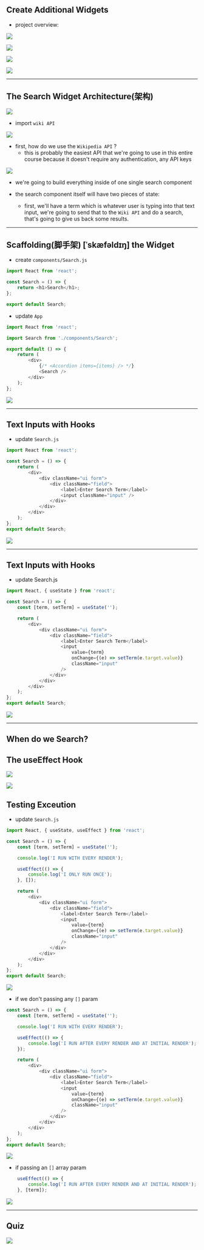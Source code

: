 
## Create Additional Widgets

- project overview:

![](img/2020-07-31-12-02-25.png)

![](img/2020-07-31-12-03-37.png)

![](img/2020-07-31-12-03-55.png)

![](img/2020-07-31-12-04-04.png)

---

## The Search Widget Architecture(架构) 

![](img/2020-07-31-12-13-07.png)

- import `wiki API`

![](img/2020-07-31-12-13-46.png)

- first, how do we use the `Wikipedia API` ?
  - this is probably the easiest API that we're going to use in this entire course because
    it doesn't require any authentication, any API keys 

![](img/2020-07-31-12-18-19.png)

- we're going to build everything inside of one single search component

- the search component itself will have two pieces of state:
  - first, we'll have a term which is whatever user is typing into that text input, 
    we're going to send that to the `Wiki API` and do a search, that's going to 
    give us back some results. 

---

## Scaffolding(脚手架) [ˈskæfəldɪŋ]  the Widget

- create `components/Search.js`

```js
import React from 'react';

const Search = () => {
    return <h1>Search</h1>;
};

export default Search;
```

- update `App`

```js
import React from 'react';

import Search from './components/Search';

export default () => {
    return (
        <div>
            {/* <Accordion items={items} /> */}
            <Search />
        </div>
    );
};
```

![](img/2020-07-31-13-31-28.png)


---

## Text Inputs with Hooks

- update `Search.js`

```js
import React from 'react';

const Search = () => {
    return (
        <div>
            <div className="ui form">
                <div className="field">
                    <label>Enter Search Term</label>
                    <input className="input" />
                </div>
            </div>
        </div>
    );
};
export default Search;
```

![](img/2020-07-31-13-35-59.png)


---

## Text Inputs with Hooks

- update Search.js

```js
import React, { useState } from 'react';

const Search = () => {
    const [term, setTerm] = useState('');

    return (
        <div>
            <div className="ui form">
                <div className="field">
                    <label>Enter Search Term</label>
                    <input
                        value={term}
                        onChange={(e) => setTerm(e.target.value)}
                        className="input"
                    />
                </div>
            </div>
        </div>
    );
};
export default Search;
```

![](img/2020-07-31-13-45-33.png)

---

## When do we Search?

## The useEffect Hook

![](img/2020-07-31-13-52-39.png)

![](img/2020-07-31-17-55-20.png)



## Testing Exceution

- update `Search.js`

```js
import React, { useState, useEffect } from 'react';

const Search = () => {
    const [term, setTerm] = useState('');

    console.log('I RUN WITH EVERY RENDER');

    useEffect(() => {
        console.log('I ONLY RUN ONCE');
    }, []);

    return (
        <div>
            <div className="ui form">
                <div className="field">
                    <label>Enter Search Term</label>
                    <input
                        value={term}
                        onChange={(e) => setTerm(e.target.value)}
                        className="input"
                    />
                </div>
            </div>
        </div>
    );
};
export default Search;
```

![](img/2020-07-31-18-16-35.png)


- if we don't passing any `[]` param

```js
const Search = () => {
    const [term, setTerm] = useState('');

    console.log('I RUN WITH EVERY RENDER');

    useEffect(() => {
        console.log('I RUN AFTER EVERY RENDER AND AT INITIAL RENDER');
    });

    return (
        <div>
            <div className="ui form">
                <div className="field">
                    <label>Enter Search Term</label>
                    <input
                        value={term}
                        onChange={(e) => setTerm(e.target.value)}
                        className="input"
                    />
                </div>
            </div>
        </div>
    );
};
export default Search;
```

![](img/2020-07-31-18-19-02.png)

- if passing an `[]` array param

```js
    useEffect(() => {
        console.log('I RUN AFTER EVERY RENDER AND AT INITIAL RENDER');
    }, [term]);
```

![](img/2020-07-31-18-21-16.png)


---

## Quiz

![](img/2020-07-31-18-27-38.png)

